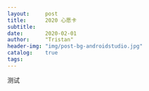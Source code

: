 ```yaml
---
layout:     post
title:      2020 心愿卡
subtitle:   
date:       2020-02-01
author:     "Tristan"
header-img: "img/post-bg-androidstudio.jpg"
catalog:    true
tags:
---
```


测试